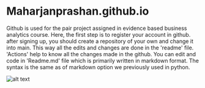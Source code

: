 # Maharjanprashan.github.io

Github is used for the pair project assigned in evidence based business analytics course. Here, the first step is to register your account in github. after signing up, you should create a repository of your own and change it into main. This way all the edits and changes are done in the 'readme' file. 'Actions' help to know all the changes made in the github. You can edit and code in 'Readme.md' file which is primarily written in markdown format. The syntax is the same as of markdown option we previously used in python.

![alt text](https://bs-uploads.toptal.io/blackfish-uploads/public-files/Untitled-c1c5294701185de6bfc2ad3e915e4861.png)
